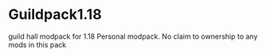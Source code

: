# Guildpack1.18
guild hall modpack for 1.18
Personal modpack. No claim to ownership to any mods in this pack
